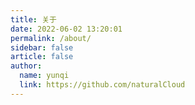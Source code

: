 ```yaml
---
title: 关于
date: 2022-06-02 13:20:01
permalink: /about/
sidebar: false
article: false
author:
  name: yunqi
  link: https://github.com/naturalCloud
---
```



